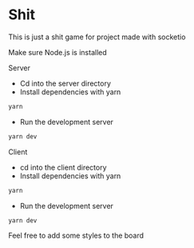 # Shit

This is just a shit game for project made with socketio

Make sure Node.js is installed

Server

- Cd into the server directory
- Install dependencies with yarn

```zsh
yarn
```

- Run the development server

```zsh
yarn dev
```

Client

- cd into the client directory
- Install dependencies with yarn

```zsh
yarn
```

- Run the development server

```zsh
yarn dev
```

Feel free to add some styles to the board
